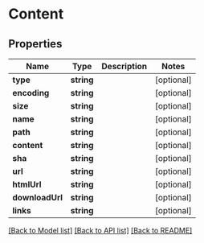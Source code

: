 # Content

## Properties

Name | Type | Description | Notes
------------ | ------------- | ------------- | -------------
**type** | **string** |  | [optional] 
**encoding** | **string** |  | [optional] 
**size** | **string** |  | [optional] 
**name** | **string** |  | [optional] 
**path** | **string** |  | [optional] 
**content** | **string** |  | [optional] 
**sha** | **string** |  | [optional] 
**url** | **string** |  | [optional] 
**htmlUrl** | **string** |  | [optional] 
**downloadUrl** | **string** |  | [optional] 
**links** | **string** |  | [optional] 

[[Back to Model list]](../../README.md#documentation-for-models) [[Back to API list]](../../README.md#documentation-for-api-endpoints) [[Back to README]](../../README.md)


